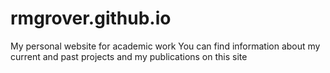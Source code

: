 # rmgrover.github.io
My personal website for academic work
You can find information about my current and past projects and my publications on this site
